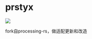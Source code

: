 # prstyx

![](https://github.com/ptyx092/processing-rs-ptyx/workflows/Rust/badge.svg)

fork自processing-rs，做适配更新和改造
